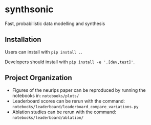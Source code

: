 synthsonic
==========

Fast, probabilistic data modelling and synthesis

## Installation

Users can install with `pip install .`.

Developers should install with `pip install -e '.[dev,test]'`.


Project Organization
--------------------

- Figures of the neurips paper can be reproduced by running the notebooks in: `notebooks/plots/`
- Leaderboard scores can be rerun with the command: `notebooks/leaderboard/leaderboard_compare_variations.py`
- Ablation studies can be rerun with the command: `notebooks/leaderboard/ablation/`
